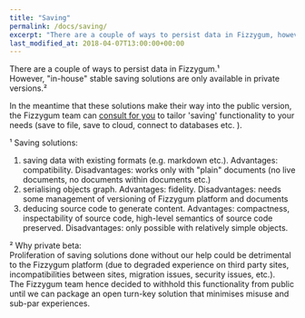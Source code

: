 ```yaml
---
title: "Saving"
permalink: /docs/saving/
excerpt: "There are a couple of ways to persist data in Fizzygum, however..."
last_modified_at: 2018-04-07T13:00:00+00:00
---
```


There are a couple of ways to persist data in Fizzygum.¹  
However, "in-house" stable saving solutions are only available in private versions.²

In the meantime that these solutions make their way into the public version, the Fizzygum team can [consult for you](/services/) to tailor 'saving' functionality to your needs (save to file, save to cloud, connect to databases etc. ).

¹ Saving solutions:
1. saving data with existing formats (e.g. markdown etc.). Advantages: compatibility. Disadvantages: works only with "plain" documents (no live documents, no documents within documents etc.)
2. serialising objects graph. Advantages: fidelity. Disadvantages: needs some management of versioning of Fizzygum platform and documents
3. deducing source code to generate content. Advantages: compactness, inspectability of source code, high-level semantics of source code preserved. Disadvantages: only possible with relatively simple objects.

² Why private beta:  
Proliferation of saving solutions done without our help could be detrimental to the Fizzygum platform (due to degraded experience on third party sites, incompatibilities between sites, migration issues, security issues, etc.).  
The Fizzygum team hence decided to withhold this functionality from public until we can package an open turn-key solution that minimises misuse and sub-par experiences.

